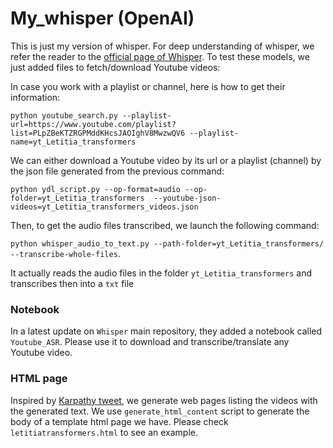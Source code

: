 # My_whisper (OpenAI)
This is just my version of whisper. For deep understanding of whisper, we refer the reader to the [official page of Whisper](https://github.com/openai/whisper). To test these models, we just added files to fetch/download Youtube videos:

In case you work with a playlist or channel, here is how to get their information:

``python youtube_search.py --playlist-url=https://www.youtube.com/playlist?list=PLpZBeKTZRGPMddKHcsJAOIghV8MwzwQV6 --playlist-name=yt_Letitia_transformers``

We can either download a Youtube video by its url or a playlist (channel) by the json file generated from the previous command:

``python ydl_script.py --op-format=audio --op-folder=yt_Letitia_transformers  --youtube-json-videos=yt_Letitia_transformers_videos.json ``

Then, to get the audio files transcribed, we launch the following command:

``python whisper_audio_to_text.py --path-folder=yt_Letitia_transformers/ --transcribe-whole-files``.

It actually reads the audio files in the folder `yt_Letitia_transformers` and transcribes then into a `txt` file 

### Notebook
In a latest update on `Whisper` main repository, they added a notebook called `Youtube_ASR`. Please use it to download and transcribe/translate any Youtube video.

### HTML page
Inspired by [Karpathy tweet](https://twitter.com/karpathy/status/1574501715990102016), we generate web pages listing the videos with the generated text. We use ``generate_html_content`` script to generate the body of a template html page we have. Please check `letitiatransformers.html` to see an example.


